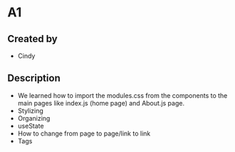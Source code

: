 # A1
## Created by
- Cindy 
## Description
- We learned how to import the modules.css from the components to the main pages like index.js (home page) and About.js page.
- Stylizing
- Organizing 
- useState
- How to change from page to page/link to link 
- Tags